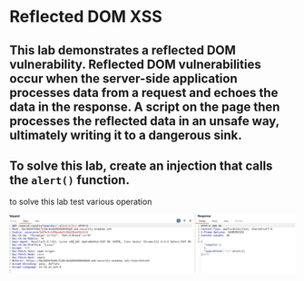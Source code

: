 # Reflected DOM XSS

## This lab demonstrates a reflected DOM vulnerability. Reflected DOM vulnerabilities occur when the server-side application processes data from a request and echoes the data in the response. A script on the page then processes the reflected data in an unsafe way, ultimately writing it to a dangerous sink.

## To solve this lab, create an injection that calls the `alert()` function.

to solve this lab test various operation

![screenshot](./images/lab12_json_response.png)

